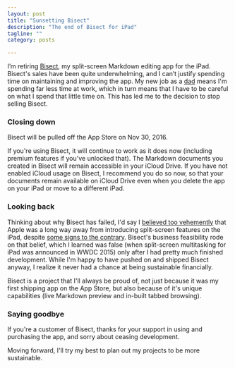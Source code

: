 ```yaml
---
layout: post
title: "Sunsetting Bisect"
description: "The end of Bisect for iPad"
tagline: ""
category: posts

---
```


I’m retiring [Bisect], my split-screen Markdown editing app
for the iPad. Bisect's sales have been quite underwhelming, and I
can’t justify spending time on maintaining and improving the app. My
new job as a [dad] means I'm spending far less time at work, which in
turn means that I have to be careful on what I spend that little time
on. This has led me to the decision to stop selling Bisect. 

[Bisect]: http://www.bisectapp.com/
[dad]: https://twitter.com/roopeshchander/status/723829435737100288

### Closing down

Bisect will be pulled off the App Store on Nov 30, 2016.

If you're using Bisect, it will continue to work as it does now
(including premium features if you've unlocked that). The Markdown
documents you created in Bisect will remain accessible in your iCloud
Drive. If you have not enabled iCloud usage on Bisect, I recommend you
do so now, so that your documents remain available on iCloud Drive even
when you delete the app on your iPad or move to a different iPad. 

### Looking back

Thinking about why Bisect has failed, I'd say I [believed too
vehemently][split_screen_ipad_old_post] that Apple was a long way away
from introducing split-screen features on the iPad, despite [some signs
to the contrary][size_classes_introduced]. Bisect's business feasibility
rode on that belief, which I learned was false (when split-screen
multitasking for iPad was announced in WWDC 2015) only after I had
pretty much finished development. While I'm happy to have pushed on and
shipped Bisect anyway, I realize it never had a chance at being
sustainable financially.

Bisect is a project that I'll always be proud of, not just because it
was my first shipping app on the App Store, but also because of it's
unique capabilities (live Markdown preview and in-built tabbed browsing).

[split_screen_ipad_old_post]: /posts/2014/imagining-split-screen-ipad/
[size_classes_introduced]: http://www.imore.com/adaptive-ui-ios-8-explained

### Saying goodbye

If you're a customer of Bisect, thanks for your support in using and
purchasing the app, and sorry about ceasing development.

Moving forward, I'll try my best to plan out my projects to be more
sustainable.

